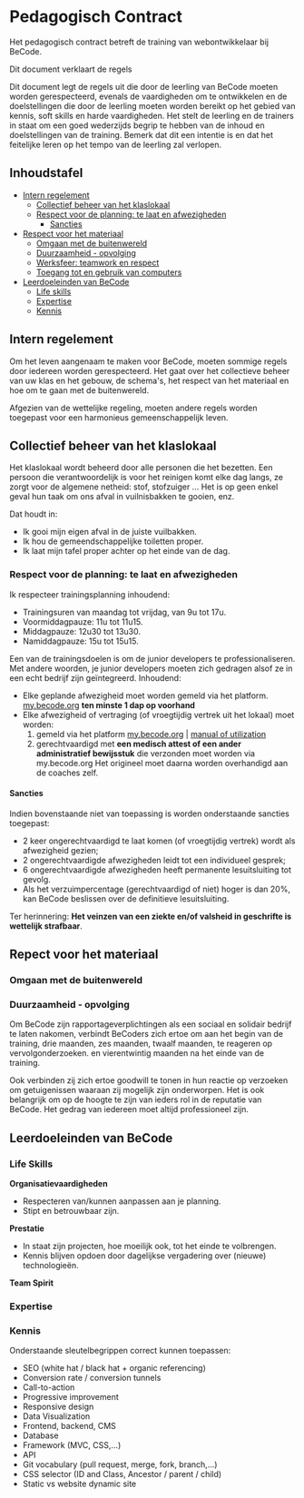 # Pedagogisch Contract

Het pedagogisch contract betreft de training van webontwikkelaar bij BeCode.

Dit document verklaart de regels

Dit document legt de regels uit die door de leerling van BeCode moeten worden gerespecteerd, evenals de vaardigheden om te ontwikkelen en de doelstellingen die door de leerling moeten worden bereikt op het gebied van kennis, soft skills en harde vaardigheden. Het stelt de leerling en de trainers in staat om een goed wederzijds begrip te hebben van de inhoud en doelstellingen van de training. Bemerk dat dit een intentie is en dat het feitelijke leren op het tempo van de leerling zal verlopen.

## Inhoudstafel

- [Intern regelement](#intern-regelement)
	- [Collectief beheer van het klaslokaal](#collectief-beheer-van-het-klaslokaal)
	- [Respect voor de planning: te laat en afwezigheden](#Respect-voor-de-planning-te-laat-en-afwezigheden)
		- [Sancties](#sancties)
- [Respect voor het materiaal](#respect-voor-het-materiaal)
	- [Omgaan met de buitenwereld](#omgaan-met-de-buitenwereld)
	- [Duurzaamheid - opvolging](#duurzaamheid---opvolging)
	- [Werksfeer: teamwork en respect](#werksfeer-teamwork-en-respect)
	- [Toegang tot en gebruik van computers](#toegang-tot-en-gebruik-van-computers)
- [Leerdoeleinden van BeCode](#leerdoeleinden-van-becode)
	- [Life skills](#life-skills)
	- [Expertise](#expertise)
	- [Kennis](#kennis)


## Intern regelement

Om het leven aangenaam te maken voor BeCode, moeten sommige regels door iedereen worden gerespecteerd. Het gaat over het collectieve beheer van uw klas en het gebouw, de schema's, het respect van het materiaal en hoe om te gaan met de buitenwereld.

Afgezien van de wettelijke regeling, moeten andere regels worden toegepast voor een harmonieus gemeenschappelijk leven.


## Collectief beheer van het klaslokaal

Het klaslokaal wordt beheerd door alle personen die het bezetten. Een persoon die verantwoordelijk is voor het reinigen komt elke dag langs, ze zorgt voor de algemene netheid: stof, stofzuiger ... Het is op geen enkel geval hun taak om ons afval in vuilnisbakken te gooien, enz.

Dat houdt in:
 - Ik gooi mijn eigen afval in de juiste vuilbakken.
 - Ik hou de gemeendschappelijke toiletten proper.
 - Ik laat mijn tafel proper achter op het einde van de dag.


### Respect voor de planning: te laat en afwezigheden

Ik respecteer trainingsplanning inhoudend:
 - Trainingsuren van maandag tot vrijdag, van 9u tot 17u.
 - Voormiddagpauze: 11u tot 11u15.
 - Middagpauze: 12u30 tot 13u30.
 - Namiddagpauze: 15u tot 15u15.
 
 Een van de trainingsdoelen is om de junior developers te professionaliseren. Met andere woorden, je junior developers moeten zich gedragen alsof ze in een echt bedrijf zijn geïntegreerd. Inhoudend:
 
 - Elke geplande afwezigheid moet worden gemeld via het platform. [my.becode.org](https://my.becode.org/) **ten minste 1 dap op voorhand**
 - Elke afwezigheid of vertraging (of vroegtijdig vertrek uit het lokaal) moet worden:
 	1. gemeld via het platform [my.becode.org](https://my.becode.org/) | [manual of utilization](https://github.com/becodeorg/BeCode/blob/master/procedure-mybecode.md)
	1. gerechtvaardigd met **een medisch attest of een ander administratief bewijsstuk** die verzonden moet worden via my.becode.org  Het origineel moet daarna worden overhandigd aan de coaches zelf. 


#### Sancties

Indien bovenstaande niet van toepassing is worden onderstaande sancties toegepast:
 - 2 keer ongerechtvaardigd te laat komen (of vroegtijdig vertrek) wordt als afwezigheid gezien;
 - 2 ongerechtvaardigde afwezigheden leidt tot een individueel gesprek;
 - 6 ongerechtvaardigde afwezigheden heeft permanente lesuitsluiting tot gevolg.
 - Als het verzuimpercentage (gerechtvaardigd of niet) hoger is dan 20%, kan BeCode beslissen over de definitieve lesuitsluiting.

Ter herinnering: **Het veinzen van een ziekte en/of valsheid in geschrifte is wettelijk strafbaar**.

## Repect voor het materiaal

### Omgaan met de buitenwereld

### Duurzaamheid - opvolging

Om BeCode zijn rapportageverplichtingen als een sociaal en solidair bedrijf te laten nakomen, verbindt BeCoders zich ertoe om aan het begin van de training, drie maanden, zes maanden, twaalf maanden, te reageren op vervolgonderzoeken. en vierentwintig maanden na het einde van de training.

Ook verbinden zij zich ertoe goodwill te tonen in hun reactie op verzoeken om getuigenissen waaraan zij mogelijk zijn onderworpen. Het is ook belangrijk om op de hoogte te zijn van ieders rol in de reputatie van BeCode. Het gedrag van iedereen moet altijd professioneel zijn.



## Leerdoeleinden van BeCode

### Life Skills
**Organisatievaardigheden**

 - Respecteren van/kunnen aanpassen aan je planning.
 - Stipt en betrouwbaar zijn.
 
**Prestatie**

 - In staat zijn projecten, hoe moeilijk ook, tot het einde te volbrengen.
 - Kennis blijven opdoen door dagelijkse vergadering over (nieuwe) technologieën.
 
**Team Spirit**



### Expertise

### Kennis

Onderstaande sleutelbegrippen correct kunnen toepassen:
- SEO (white hat / black hat + organic referencing)
- Conversion rate / conversion tunnels
- Call-to-action
- Progressive improvement
- Responsive design
- Data Visualization
- Frontend, backend, CMS
- Database
- Framework (MVC, CSS,...)
- API
- Git vocabulary (pull request, merge, fork, branch,...)
- CSS selector (ID and Class, Ancestor / parent / child)
- Static vs website dynamic site
